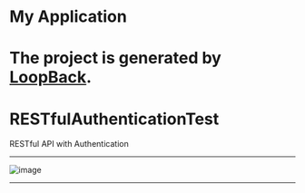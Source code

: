 # My Application

The project is generated by [LoopBack](http://loopback.io).
=======
# RESTfulAuthenticationTest
RESTful API with Authentication
***
![image](https://user-images.githubusercontent.com/19554935/48203759-521a6200-e336-11e8-8aed-2860f5eea4e1.png)
***
